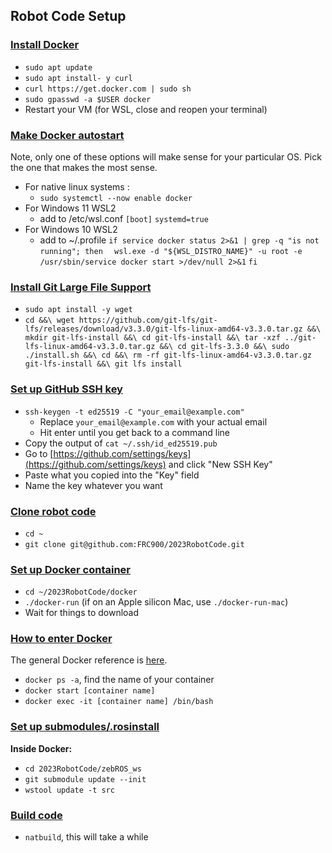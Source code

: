 ## **Robot Code Setup**

### [**Install Docker**](#install-docker)
- `sudo apt update`
- `sudo apt install- y curl`
- `curl https://get.docker.com | sudo sh`
- `sudo gpasswd -a $USER docker`
- Restart your VM (for WSL, close and reopen your terminal)

### [**Make Docker autostart**](#docker-autostart)
Note, only one of these options will make sense for your particular OS.  Pick the one that makes the most sense.
- For native linux systems :
  - `sudo systemctl --now enable docker`
- For Windows 11 WSL2
  - add to /etc/wsl.conf
      `[boot]`
      `systemd=true`
- For Windows 10 WSL2
  - add to ~/.profile
    `if service docker status 2>&1 | grep -q "is not running"; then`
    `  wsl.exe -d "${WSL_DISTRO_NAME}" -u root -e /usr/sbin/service docker start >/dev/null 2>&1`
    `fi`
### [**Install Git Large File Support**](#install-git-lfs)
- `sudo apt install -y wget`
- `cd &&\
   wget https://github.com/git-lfs/git-lfs/releases/download/v3.3.0/git-lfs-linux-amd64-v3.3.0.tar.gz &&\
   mkdir git-lfs-install &&\
   cd git-lfs-install &&\
   tar -xzf ../git-lfs-linux-amd64-v3.3.0.tar.gz &&\
   cd git-lfs-3.3.0 &&\
   sudo ./install.sh &&\
   cd &&\
   rm -rf git-lfs-linux-amd64-v3.3.0.tar.gz git-lfs-install &&\
   git lfs install`

### [**Set up GitHub SSH key**](#set-up-github-ssh-key)
- `ssh-keygen -t ed25519 -C "your_email@example.com"`
    - Replace `your_email@example.com` with your actual email
    - Hit enter until you get back to a command line
- Copy the output of `cat ~/.ssh/id_ed25519.pub`
- Go to [https://github.com/settings/keys](https://github.com/settings/keys) and click "New SSH Key"
- Paste what you copied into the "Key" field
- Name the key whatever you want

### [**Clone robot code**](#clone-robot-code)
- `cd ~`
- `git clone git@github.com:FRC900/2023RobotCode.git`

### [**Set up Docker container**](#set-up-docker-container)
- `cd ~/2023RobotCode/docker`
- `./docker-run` (if on an Apple silicon Mac, use `./docker-run-mac`) 
- Wait for things to download

### [**How to enter Docker**](#how-to-enter-docker)
The general Docker reference is [here](/tools/docker.md).
- `docker ps -a`, find the name of your container
- `docker start [container name]`
- `docker exec -it [container name] /bin/bash`

### [**Set up submodules/.rosinstall**](#set-up-submodulesrosinstall)
**Inside Docker:**
- `cd 2023RobotCode/zebROS_ws`
- `git submodule update --init`
- `wstool update -t src`

### [**Build code**](#build-code)
- `natbuild`, this will take a while
